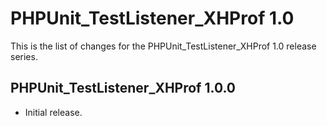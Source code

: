 PHPUnit_TestListener_XHProf 1.0
===============================

This is the list of changes for the PHPUnit_TestListener_XHProf 1.0 release series.

PHPUnit_TestListener_XHProf 1.0.0
---------------------------------

* Initial release.
